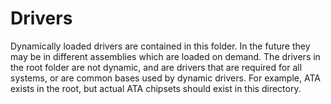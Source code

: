 # Drivers

Dynamically loaded drivers are contained in this folder. In the future they may 
be in different assemblies which are loaded on demand. The drivers in the root 
folder are not dynamic, and are drivers that are required for all systems, or 
are common bases used by dynamic drivers. For example, ATA exists in the root, 
but actual ATA chipsets should exist in this directory.
